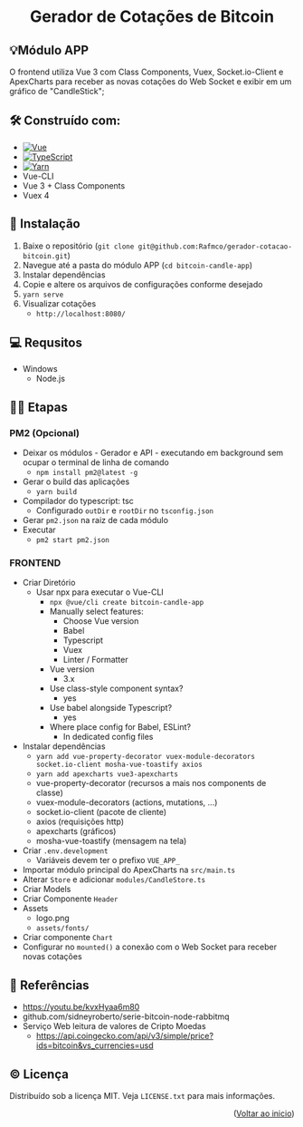 <a name="readme-top"></a>
  <h1 align="center">Gerador de Cotações de Bitcoin</h1>
<p align="center">
</p>


## 💡Módulo APP

O frontend utiliza Vue 3 com Class Components, Vuex, Socket.io-Client e ApexCharts para receber as novas cotações do Web Socket e exibir em um gráfico de "CandleStick";

## 🛠️ Construído com:

- [![Vue][Vue.js]][Vue-url]
- [![TypeScript][TypeScript]][TypeScript-url]
- [![Yarn][Yarn]][Yarn-url]
- Vue-CLI
- Vue 3 + Class Components
- Vuex 4


## 🚀 Instalação

1. Baixe o repositório (`git clone git@github.com:Rafmco/gerador-cotacao-bitcoin.git`)
2. Navegue até a pasta do módulo APP (`cd bitcoin-candle-app`)
3. Instalar dependências
4. Copie e altere os arquivos de configurações conforme desejado
5. `yarn serve`
6. Visualizar cotações
   - `http://localhost:8080/`


## 💻 Requsitos
- Windows
  - Node.js


## 🚶‍♂️ Etapas
### PM2 (Opcional)
- Deixar os módulos - Gerador e API - executando em background sem ocupar o terminal de linha de comando
  - `npm install pm2@latest -g`
- Gerar o build das aplicações
	- `yarn build`
- Compilador do typescript: tsc
	- Configurado `outDir` e `rootDir` no `tsconfig.json`
- Gerar `pm2.json` na raiz de cada módulo
- Executar
	- `pm2 start pm2.json`

### FRONTEND
- Criar Diretório
  - Usar npx para executar o Vue-CLI
	  - `npx @vue/cli create bitcoin-candle-app`
    - Manually select features:
  		- Choose Vue version
  		- Babel
  		- Typescript
  		- Vuex
  		- Linter / Formatter
  	- Vue version
  		- 3.x
  	- Use class-style component syntax?
  		- yes
  	- Use babel alongside Typescript?
  		- yes
  	- Where place config for Babel, ESLint?
  		- In dedicated config files
- Instalar dependências
  - `yarn add vue-property-decorator vuex-module-decorators socket.io-client mosha-vue-toastify axios`
  - `yarn add apexcharts vue3-apexcharts`
  - vue-property-decorator (recursos a mais nos components de classe)
  - vuex-module-decorators (actions, mutations, ...)
  - socket.io-client (pacote de cliente)
  - axios (requisições http)
  - apexcharts (gráficos)
  - mosha-vue-toastify (mensagem na tela)
- Criar `.env.development`
  - Variáveis devem ter o prefixo `VUE_APP_`
- Importar módulo principal do ApexCharts na `src/main.ts`
- Alterar `Store` e adicionar `modules/CandleStore.ts`
- Criar Models
- Criar Componente `Header`
- Assets
  - logo.png
  - `assets/fonts/`
- Criar componente `Chart`
- Configurar no `mounted()` a conexão com o Web Socket para receber novas cotações


## 🧭 Referências

- https://youtu.be/kvxHyaa6m80
- github.com/sidneyroberto/serie-bitcoin-node-rabbitmq
- Serviço Web leitura de valores de Cripto Moedas
  - https://api.coingecko.com/api/v3/simple/price?ids=bitcoin&vs_currencies=usd


## © Licença
Distribuído sob a licença MIT. Veja `LICENSE.txt` para mais informações.

<p align="right">(<a href="#readme-top">Voltar ao inicio</a>)</p>

<!-- MARKDOWN LINKS & IMAGES -->
<!-- https://www.markdownguide.org/basic-syntax/#reference-style-links -->
[forks-shield]: https://img.shields.io/github/forks/freitas-miranda/login-nest.svg?style=for-the-badge
[forks-url]: https://github.com/freitas-miranda/login-nest/network/members
[stars-shield]: https://img.shields.io/github/stars/freitas-miranda/login-nest.svg?style=for-the-badge
[stars-url]: https://github.com/freitas-miranda/login-nest/stargazers
[issues-shield]: https://img.shields.io/github/issues/freitas-miranda/login-nest.svg?style=for-the-badge
[issues-url]: https://github.com/freitas-miranda/login-nest/issues
[license-shield]: https://img.shields.io/github/license/freitas-miranda/login-nest.svg?style=for-the-badge
[license-url]: https://github.com/freitas-miranda/login-nest/blob/master/LICENSE.txt
[linkedin-shield]: https://img.shields.io/badge/-LinkedIn-black.svg?style=for-the-badge&logo=linkedin&colorB=555
[linkedin-url]: https://linkedin.com/in/freitas-miranda
[Next.js]: https://img.shields.io/badge/next.js-000000?style=for-the-badge&logo=nextdotjs&logoColor=white
[Next-url]: https://nextjs.org/
[React.js]: https://img.shields.io/badge/React-20232A?style=for-the-badge&logo=react&logoColor=61DAFB
[React-url]: https://reactjs.org/
[React Native]:https://img.shields.io/badge/react_native-%2320232a.svg?style=for-the-badge&logo=react&logoColor=%2361DAFB
[React Native-url]:https://reactnative.dev/
[Node.js]: https://img.shields.io/badge/Node.js-339933?style=for-the-badge&logo=node.js&logoColor=white
[Node-url]: https://nodejs.org/pt-br
[Yarn]:https://img.shields.io/badge/yarn-%232C8EBB.svg?style=for-the-badge&logo=yarn&logoColor=white
[Yarn-url]:https://yarnpkg.com/
[Jest]:https://img.shields.io/badge/-jest-%23C21325?style=for-the-badge&logo=jest&logoColor=white
[Jest-url]:https://jestjs.io/pt-BR/
[Git]:https://img.shields.io/badge/git-%23F05033.svg?style=for-the-badge&logo=git&logoColor=white
[Git-url]:https://git-scm.com/
[GitHub]:https://img.shields.io/badge/github-%23121011.svg?style=for-the-badge&logo=github&logoColor=white
[GitHub-url]:https://github.com/
[GitHubActions]:https://img.shields.io/badge/github%20actions-%232671E5.svg?style=for-the-badge&logo=githubactions&logoColor=white
[GitHubActions-url]:https://github.com/features/actions
[MariaDB]:https://img.shields.io/badge/MariaDB-003545?style=for-the-badge&logo=mariadb&logoColor=white
[MariaDB-url]:https://mariadb.org/
[Fastify]:https://img.shields.io/badge/fastify-%23000000.svg?style=for-the-badge&logo=fastify&logoColor=white
[Fastify-url]:https://fastify.dev/
[NestJS]:https://img.shields.io/badge/nestjs-%23E0234E.svg?style=for-the-badge&logo=nestjs&logoColor=white
[NestJS-url]:https://nestjs.com/
[RabbitMQ]:https://img.shields.io/badge/Rabbitmq-FF6600?style=for-the-badge&logo=rabbitmq&logoColor=white
[RabbitMQ-url]:https://www.rabbitmq.com/
[AWS]:https://img.shields.io/badge/AWS-%23FF9900.svg?style=for-the-badge&logo=amazon-aws&logoColor=white
[AWS-url]:https://aws.amazon.com/pt/
[TypeScript]:https://img.shields.io/badge/typescript-%23007ACC.svg?style=for-the-badge&logo=typescript&logoColor=white
[TypeScript-url]:https://www.typescriptlang.org/
[Docker]:https://img.shields.io/badge/docker-%230db7ed.svg?style=for-the-badge&logo=docker&logoColor=white
[Docker-url]:https://www.docker.com/
[Notion]:https://img.shields.io/badge/Notion-%23000000.svg?style=for-the-badge&logo=notion&logoColor=white
[Notion-url]:https://www.notion.so/
[Expo]:https://img.shields.io/badge/Build-3275E7.svg?style=for-the-badge&logo=EXPO&labelColor=000&logoColor=FFF
[Expo-url]:https://expo.dev
[Vue.js]:https://img.shields.io/badge/Vue.js-35495E?style=for-the-badge&logo=vuedotjs&logoColor=4FC08D
[Vue-url]:https://vuejs.org/
[Vuetify]:https://img.shields.io/badge/Vuetify-1867C0?style=for-the-badge&logo=vuetify&logoColor=AEDDFF
[Vuetify-url]:https://vuetifyjs.com/en/
[Express]:https://img.shields.io/badge/Express.js-404D59?style=for-the-badge
[Express-url]:https://github.com/expressjs/express
[MongoDB]:https://img.shields.io/badge/MongoDB-4EA94B?logo=mongodb&logoColor=white&style=for-the-badge
[MongoDB-url]:https://www.mongodb.com
[Socket.io]:https://img.shields.io/badge/Socket.io-black?style=for-the-badge&logo=socket.io&badgeColor=010101
[Socket.io-url]:https://socket.io
[Vite]:https://img.shields.io/badge/vite-%23646CFF.svg?style=for-the-badge&logo=vite&logoColor=white
[Vite-url]:https://vitejs.dev
[SolidJS]:https://img.shields.io/badge/SolidJS-2c4f7c?style=for-the-badge&logo=solid&logoColor=c8c9cb
[SolidJS-url]:https://www.solidjs.com
[NPM]:https://img.shields.io/badge/NPM-%23CB3837.svg?style=for-the-badge&logo=npm&logoColor=white
[NPM-url]:https://www.npmjs.com
